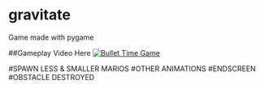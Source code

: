 # gravitate
Game made with pygame

##Gameplay Video Here
[![Bullet Time Game](https://www13.0zz0.com/2023/04/17/15/544984170.png)](https://www.youtube.com/watch?v=RwvOr-RJSAg)




#SPAWN LESS & SMALLER MARIOS
#OTHER ANIMATIONS
#ENDSCREEN
#OBSTACLE DESTROYED

